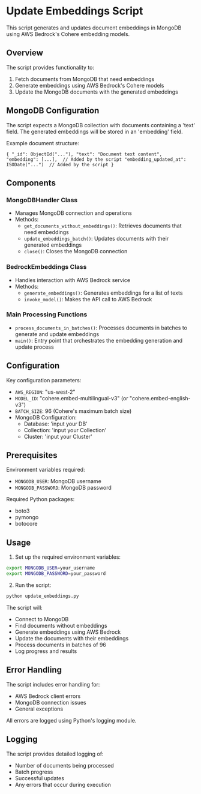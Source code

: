 # Update Embeddings Script

This script generates and updates document embeddings in MongoDB using AWS Bedrock's Cohere embedding models.

## Overview

The script provides functionality to:
1. Fetch documents from MongoDB that need embeddings
2. Generate embeddings using AWS Bedrock's Cohere models
3. Update the MongoDB documents with the generated embeddings
   
## MongoDB Configuration
The script expects a MongoDB collection with documents containing a 'text' field. The generated embeddings will be stored in an 'embedding' field.

Example document structure:

`{
    "_id": ObjectId("..."),
    "text": "Document text content",
    "embedding": [...],  // Added by the script
    "embedding_updated_at": ISODate("...")  // Added by the script
}`
## Components

### MongoDBHandler Class
- Manages MongoDB connection and operations
- Methods:
  - `get_documents_without_embeddings()`: Retrieves documents that need embeddings
  - `update_embeddings_batch()`: Updates documents with their generated embeddings
  - `close()`: Closes the MongoDB connection

### BedrockEmbeddings Class
- Handles interaction with AWS Bedrock service
- Methods:
  - `generate_embeddings()`: Generates embeddings for a list of texts
  - `invoke_model()`: Makes the API call to AWS Bedrock

### Main Processing Functions
- `process_documents_in_batches()`: Processes documents in batches to generate and update embeddings
- `main()`: Entry point that orchestrates the embedding generation and update process

## Configuration

Key configuration parameters:
- `AWS_REGION`: "us-west-2"
- `MODEL_ID`: "cohere.embed-multilingual-v3" (or "cohere.embed-english-v3")
- `BATCH_SIZE`: 96 (Cohere's maximum batch size)
- MongoDB Configuration:
  - Database: 'input your DB'
  - Collection: 'input your Collection'
  - Cluster: 'input your Cluster'

## Prerequisites

Environment variables required:
- `MONGODB_USER`: MongoDB username
- `MONGODB_PASSWORD`: MongoDB password

Required Python packages:
- boto3
- pymongo
- botocore

## Usage

1. Set up the required environment variables:
```bash
export MONGODB_USER=your_username
export MONGODB_PASSWORD=your_password
```

2. Run the script:
```bash
python update_embeddings.py
```

The script will:
- Connect to MongoDB
- Find documents without embeddings
- Generate embeddings using AWS Bedrock
- Update the documents with their embeddings
- Process documents in batches of 96
- Log progress and results

## Error Handling

The script includes error handling for:
- AWS Bedrock client errors
- MongoDB connection issues
- General exceptions

All errors are logged using Python's logging module.

## Logging

The script provides detailed logging of:
- Number of documents being processed
- Batch progress
- Successful updates
- Any errors that occur during execution
